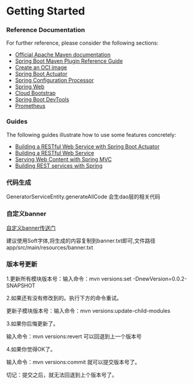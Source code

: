 # Getting Started

### Reference Documentation

For further reference, please consider the following sections:

* [Official Apache Maven documentation](https://maven.apache.org/guides/index.html)
* [Spring Boot Maven Plugin Reference Guide](https://docs.spring.io/spring-boot/docs/2.4.1/maven-plugin/reference/html/)
* [Create an OCI image](https://docs.spring.io/spring-boot/docs/2.4.1/maven-plugin/reference/html/#build-image)
* [Spring Boot Actuator](https://docs.spring.io/spring-boot/docs/2.4.1/reference/htmlsingle/#production-ready)
* [Spring Configuration Processor](https://docs.spring.io/spring-boot/docs/2.4.1/reference/htmlsingle/#configuration-metadata-annotation-processor)
* [Spring Web](https://docs.spring.io/spring-boot/docs/2.4.1/reference/htmlsingle/#boot-features-developing-web-applications)
* [Cloud Bootstrap](https://spring.io/projects/spring-cloud-commons)
* [Spring Boot DevTools](https://docs.spring.io/spring-boot/docs/2.4.1/reference/htmlsingle/#using-boot-devtools)
* [Prometheus](https://docs.spring.io/spring-boot/docs/2.4.1/reference/html/production-ready-features.html#production-ready-metrics-export-prometheus)

### Guides

The following guides illustrate how to use some features concretely:

* [Building a RESTful Web Service with Spring Boot Actuator](https://spring.io/guides/gs/actuator-service/)
* [Building a RESTful Web Service](https://spring.io/guides/gs/rest-service/)
* [Serving Web Content with Spring MVC](https://spring.io/guides/gs/serving-web-content/)
* [Building REST services with Spring](https://spring.io/guides/tutorials/bookmarks/)

### 代码生成

GeneratorServiceEntity.generateAllCode 会生dao层的相关代码

### 自定义banner

[自定义banner传送门](http://patorjk.com/software/taag/#p=display&f=Soft&t=catface996.mysql)

建议使用Soft字体,将生成的内容复制到banner.txt即可,文件路径 app/src/main/resources/banner.txt

### 版本号更新

1.更新所有模块版本号：输入命令：mvn versions:set -DnewVersion=0.0.2-SNAPSHOT

2.如果还有没有修改到的。执行下方的命令重试。

更新子模块版本号：输入命令：mvn versions:update-child-modules

3.如果你后悔更新了。

输入命令：mvn versions:revert 可以回退到上一个版本号

4.如果你觉得OK了。

输入命令：mvn versions:commit 就可以提交版本号了。

切记：提交之后，就无法回退到上个版本号了。